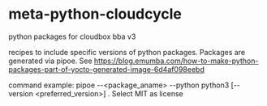 # meta-python-cloudcycle
python packages for cloudbox bba v3

recipes to include specific versions of python packages. Packages are generated via pipoe. See https://blog.emumba.com/how-to-make-python-packages-part-of-yocto-generated-image-6d4af098eebd

command example: pipoe --<package_aname> --python python3 [--version <preferred_version>] . Select MIT as license
